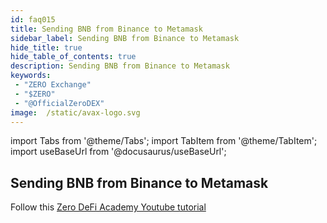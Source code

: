 ```yaml
---
id: faq015
title: Sending BNB from Binance to Metamask
sidebar_label: Sending BNB from Binance to Metamask
hide_title: true
hide_table_of_contents: true
description: Sending BNB from Binance to Metamask
keywords:
 - "ZERO Exchange"
 - "$ZERO"
 - "@OfficialZeroDEX"
image:  /static/avax-logo.svg
---
```


import Tabs from '@theme/Tabs';
import TabItem from '@theme/TabItem';
import useBaseUrl from '@docusaurus/useBaseUrl';

## Sending BNB from Binance to Metamask

Follow this [Zero DeFi Academy Youtube tutorial](https://www.youtube.com/watch?v=77B7vfFtxq4)
